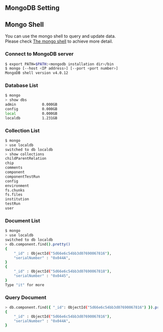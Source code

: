 ## MongoDB Setting

## Mongo Shell

You can use the mongo shell to query and update data.<br>
Please check [The mongo shell](https://docs.mongodb.com/manual/mongo/) to achieve more detail.

### Connect to MongoDB server

```bash
$ export PATH=$PATH:<mongodb installation dir>/bin
$ mongo [--host <IP address>] [--port <port number>]
MongoDB shell version v4.0.12
```

### Database List

```bash
$ mongo
> show dbs
admin            0.000GB
config           0.000GB
local            0.000GB
localdb          1.231GB
```

### Collection List

```bash
$ mongo
> use localdb
switched to db localdb
> show collections
childParentRelation
chip
comments
component
componentTestRun
config
environment
fs.chunks
fs.files
institution
testRun
user
```

### Document List

```bash
$ mongo
> use localdb
switched to db localdb 
> db.component.find().pretty()
{
	"_id" : ObjectId("5d66e6c54bb3d07690067816"),
	"serialNumber" : "0x044A",
}
{
	"_id" : ObjectId("5d66e6c54bb3d07690067818"),
	"serialNumber" : "0x0445",
}
Type "it" for more
```

### Query Document

```bash
> db.component.find({ "_id": ObjectId("5d66e6c54bb3d07690067816") }).pretty()
{
	"_id" : ObjectId("5d66e6c54bb3d07690067816"),
	"serialNumber" : "0x044A",
}
``` 

